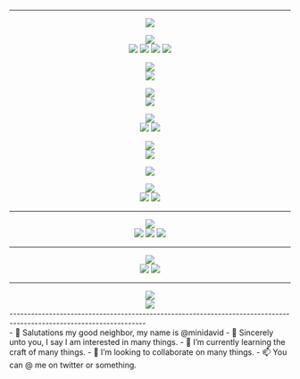 --------------------------------------------------------------------------------------------------------------------
<div align="center" border="border: 2px solid red; padding: 10px; width: fit-content;">
<img src="https://img.shields.io/badge/Gamedev-000000?style=for-the-badge&logo=unity&logoColor=blue"></img>

<img src="https://img.shields.io/badge/Lua-FFFFFF?style=for-the-badge&logo=lua&logoColor=000000"></img>
<br>
<img src="https://img.shields.io/badge/TIC-80-000000?style=for-the-badge&logo=tic80&logoColor=blue"></img>
<img src="https://img.shields.io/badge/Love2D-000000?style=for-the-badge&logo=love2d&logoColor=blue"></img>
<img src="https://img.shields.io/badge/PICO-8-FF0000?style=for-the-badge&logo=pico8&logoColor=red"></img>
<img src="https://img.shields.io/badge/Defold-000000?style=for-the-badge&logo=defold&logoColor=white"></img>

<img src ="https://img.shields.io/badge/C%23-FFFFFF?logo=c%23&logoColor=black&style=for-the-badge"></img>
<br>
<img src="https://img.shields.io/badge/Unity-000000?style=for-the-badge&logo=unity&logoColor=white"></img>

<img src ="https://img.shields.io/badge/C%2B%2B-FFFFFF?logo=c%2B%2B&logoColor=black&style=for-the-badge"></img>
<br>
<img src="https://img.shields.io/badge/Unreal Engine-000000?style=for-the-badge&logo=unrealengine&logoColor=white"></img>

<img src="https://img.shields.io/badge/C-FFFFFF?style=for-the-badge&logo=c&logoColor=white"></img>
<br>
<img src="https://img.shields.io/badge/SDL2-000000?style=for-the-badge&logo=sdl&logoColor=blue"></img>
<img src="https://img.shields.io/badge/Raylib-000000?style=for-the-badge&logo=raylib&logoColor=blue"></img>

<img src="https://img.shields.io/badge/Without Code-FFFFFF?style=for-the-badge"></img>
<br>
<img src="https://img.shields.io/badge/GDevelop-000000?style=for-the-badge&logo=gdevelop&logoColor=blue"></img>
</div>

<div align="center">

<img src="https://img.shields.io/badge/Mobile Dev-000000?style=for-the-badge&logo=ios&logoColor=blue"></img>

<img src="https://img.shields.io/badge/Android-FFFFFF?style=for-the-badge&logo=android&logoColor=grey"></img>
<br>
<img src="https://img.shields.io/badge/Dart-000000?style=for-the-badge&logo=dart&logoColor=grey"></img>
<img src="https://img.shields.io/badge/Kotlin-000000?style=for-the-badge&logo=kotlin&logoColor=grey"></img>

</div>

--------------------------------------------------------------------------------------------------------------------
<div align="center">

<img src="https://img.shields.io/badge/Web Dev-FFFFFF?style=for-the-badge&logo=HTML5&logoColor=grey"></img>
<br>
<img src="https://img.shields.io/badge/HTML5-000000?style=for-the-badge&logo=HTML5&logoColor=white"></img>
<img src="https://img.shields.io/badge/CSS-000000?style=for-the-badge&logo=CSS&logoColor=blue"></img>
<img src="https://img.shields.io/badge/Javascript-000000?style=for-the-badge&logo=javascript&logoColor=yellow"></img>
</div>

--------------------------------------------------------------------------------------------------------------------
<div align="center">
<img src="https://img.shields.io/badge/Database-FFFFFF?style=for-the-badge&logo=postgresql&logoColor=grey"></img>
<br>
<img src="https://img.shields.io/badge/MYSQL-000000?style=for-the-badge&logo=mysql&logoColor=white"></img>
<img src="https://img.shields.io/badge/Firebase-000000?style=for-the-badge&logo=firebase&logoColor=blue"></img>
</div>

--------------------------------------------------------------------------------------------------------------------
<div align="center">
<img src="https://img.shields.io/badge/Slop Related Shinanigance-FFFFFF?style=for-the-badge&logo=python&logoColor=grey"></img>
<br>
<img src="https://img.shields.io/badge/Python-000000?style=for-the-badge&logo=python&logoColor=white"></img>
</div>
--------------------------------------------------------------------------------------------------------------------
<br>
- 👋 Salutations my good neighbor, my name is @minidavid
- 👀 Sincerely unto you, I say I am interested in many things.
- 🌱 I’m currently learning the craft of many things.
- 💞️ I’m looking to collaborate on many things.
- 📫 You can @ me on twitter or something.

<!---
minidavid/minidavid is a ✨ special ✨ repository because its `README.md` (this file) appears on your GitHub profile.
You can click the Preview link to take a look at your changes.
--->
